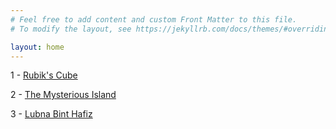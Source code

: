 ```yaml
---
# Feel free to add content and custom Front Matter to this file.
# To modify the layout, see https://jekyllrb.com/docs/themes/#overriding-theme-defaults

layout: home
---
```


1 - [Rubik's Cube](https://rakibdepu.github.io/RubiksCube/)

2 - [The Mysterious Island](https://rakibdepu.github.io/The_Mysterious_Island/)

3 - [Lubna Bint Hafiz](https://rakibdepu.github.io/Lubna-Binte-Hafiz/)
